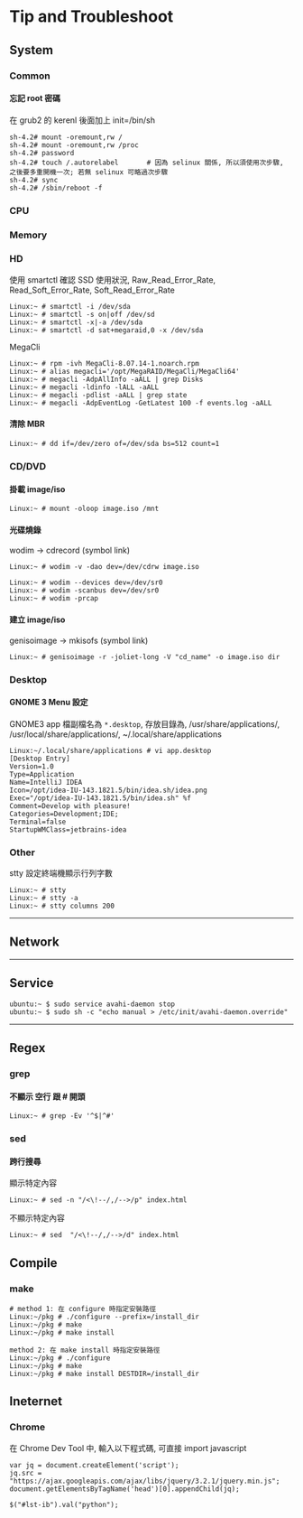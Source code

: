# Tip and Troubleshoot

## System

### Common

#### 忘記 root 密碼

在 grub2 的 kerenl 後面加上 init=/bin/sh

```
sh-4.2# mount -oremount,rw /
sh-4.2# mount -oremount,rw /proc
sh-4.2# password
sh-4.2# touch /.autorelabel       # 因為 selinux 關係, 所以須使用次步驟, 之後要多重開機一次; 若無 selinux 可略過次步驟
sh-4.2# sync
sh-4.2# /sbin/reboot -f
```

### CPU

### Memory

### HD

使用  smartctl 確認 SSD 使用狀況, Raw_Read_Error_Rate, Read_Soft_Error_Rate, Soft_Read_Error_Rate

```
Linux:~ # smartctl -i /dev/sda
Linux:~ # smartctl -s on|off /dev/sd
Linux:~ # smartctl -x|-a /dev/sda
Linux:~ # smartctl -d sat+megaraid,0 -x /dev/sda 
```

MegaCli

```
Linux:~ # rpm -ivh MegaCli-8.07.14-1.noarch.rpm
Linux:~ # alias megacli='/opt/MegaRAID/MegaCli/MegaCli64'
Linux:~ # megacli -AdpAllInfo -aALL | grep Disks
Linux:~ # megacli -ldinfo -lALL -aALL
Linux:~ # megacli -pdlist -aALL | grep state
Linux:~ # megacli -AdpEventLog -GetLatest 100 -f events.log -aALL
```

#### 清除 MBR

```
Linux:~ # dd if=/dev/zero of=/dev/sda bs=512 count=1
```

### CD/DVD

#### 掛載 image/iso

```
Linux:~ # mount -oloop image.iso /mnt
```

#### 光碟燒錄

wodim -> cdrecord (symbol link)

```
Linux:~ # wodim -v -dao dev=/dev/cdrw image.iso

Linux:~ # wodim --devices dev=/dev/sr0
Linux:~ # wodim -scanbus dev=/dev/sr0
Linux:~ # wodim -prcap
```

#### 建立 image/iso

genisoimage -> mkisofs (symbol  link)

```
Linux:~ # genisoimage -r -joliet-long -V "cd_name" -o image.iso dir
```

### Desktop


#### GNOME 3 Menu 設定

GNOME3 app 檔副檔名為 `*.desktop`, 存放目錄為, /usr/share/applications/, /usr/local/share/applications/, ~/.local/share/applications

```
Linux:~/.local/share/applications # vi app.desktop
[Desktop Entry]
Version=1.0
Type=Application
Name=IntelliJ IDEA
Icon=/opt/idea-IU-143.1821.5/bin/idea.sh/idea.png
Exec="/opt/idea-IU-143.1821.5/bin/idea.sh" %f
Comment=Develop with pleasure!
Categories=Development;IDE;
Terminal=false
StartupWMClass=jetbrains-idea
```

### Other

stty 設定終端機顯示行列字數

```
Linux:~ # stty
Linux:~ # stty -a
Linux:~ # stty columns 200
```


----

## Network

----

## Service

```
ubuntu:~ $ sudo service avahi-daemon stop
ubuntu:~ $ sudo sh -c "echo manual > /etc/init/avahi-daemon.override"
```

----

## Regex

### grep

#### 不顯示 空行 跟 \# 開頭

```
Linux:~ # grep -Ev '^$|^#'
```

### sed


#### 跨行搜尋

顯示特定內容

```
Linux:~ # sed -n "/<\!--/,/-->/p" index.html
```

不顯示特定內容

```
Linux:~ # sed  "/<\!--/,/-->/d" index.html
```

## Compile


### make

```
# method 1: 在 configure 時指定安裝路徑
Linux:~/pkg # ./configure --prefix=/install_dir
Linux:~/pkg # make
Linux:~/pkg # make install

method 2: 在 make install 時指定安裝路徑
Linux:~/pkg # ./configure
Linux:~/pkg # make
Linux:~/pkg # make install DESTDIR=/install_dir
```


## Ineternet


### Chrome

在 Chrome Dev Tool 中, 輸入以下程式碼, 可直接 import javascript

```
var jq = document.createElement('script');
jq.src = "https://ajax.googleapis.com/ajax/libs/jquery/3.2.1/jquery.min.js";
document.getElementsByTagName('head')[0].appendChild(jq);

$("#lst-ib").val("python");
```


